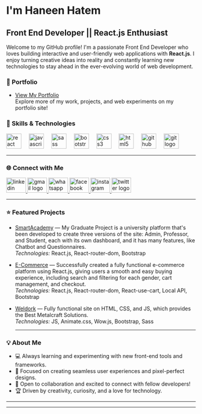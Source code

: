 <h1 align="left">I'm Haneen Hatem</h3>

<h2 align="left">Front End Developer || React.js Enthusiast</h2>

<p align="left">
  Welcome to my GitHub profile! I'm a passionate Front End Developer who loves building interactive and user-friendly web applications with <b>React.js</b>. I enjoy turning creative ideas into reality and constantly learning new technologies to stay ahead in the ever-evolving world of web development.
</p>

### 🌟 Portfolio
- [View My Portfolio](https://vercel.com/haneenhatems-projects)  
  Explore more of my work, projects, and web experiments on my portfolio site!

### 🚀 Skills & Technologies

<div align="left">
  <img src="https://cdn.jsdelivr.net/gh/devicons/devicon/icons/react/react-original.svg" height="40" alt="react logo"  />
  <img width="12" />
  <img src="https://cdn.jsdelivr.net/gh/devicons/devicon/icons/javascript/javascript-original.svg" height="40" alt="javascript logo"  />
  <img width="12" />
  <img src="https://cdn.jsdelivr.net/gh/devicons/devicon/icons/sass/sass-original.svg" height="40" alt="sass logo"  />
  <img width="12" />
  <img src="https://cdn.jsdelivr.net/gh/devicons/devicon/icons/bootstrap/bootstrap-original.svg" height="40" alt="bootstrap logo"  />
  <img width="12" />
  <img src="https://cdn.jsdelivr.net/gh/devicons/devicon/icons/css3/css3-original.svg" height="40" alt="css3 logo"  />
  <img width="12" />
  <img src="https://cdn.jsdelivr.net/gh/devicons/devicon/icons/html5/html5-original.svg" height="40" alt="html5 logo"  />
  <img width="12" />
  <img src="https://cdn.jsdelivr.net/gh/devicons/devicon/icons/github/github-original.svg" height="40" alt="github logo"  />
  <img width="12" />
  <img src="https://cdn.jsdelivr.net/gh/devicons/devicon/icons/git/git-original.svg" height="40" alt="git logo"  />
</div>

---

### 🌐 Connect with Me

<div align="left">
  <a href="https://www.linkedin.com/in/haneen-hatem" target="_blank">
    <img src="https://raw.githubusercontent.com/maurodesouza/profile-readme-generator/master/src/assets/icons/social/linkedin/default.svg" width="52" height="40" alt="linkedin logo"  />
  </a>
  <a href="mailto:4hhaneen4h@gmail.com" target="_blank">
    <img src="https://raw.githubusercontent.com/maurodesouza/profile-readme-generator/master/src/assets/icons/social/gmail/default.svg" width="52" height="40" alt="gmail logo"  />
  </a>
  <a href="https://wa.me/201022623310" target="_blank">
    <img src="https://raw.githubusercontent.com/maurodesouza/profile-readme-generator/master/src/assets/icons/social/whatsapp/default.svg" width="52" height="40" alt="whatsapp logo"  />
  </a>
  <a href="https://www.facebook.com/haneen7hatem?locale=ar_AR" target="_blank">
    <img src="https://raw.githubusercontent.com/maurodesouza/profile-readme-generator/master/src/assets/icons/social/facebook/default.svg" width="52" height="40" alt="facebook logo"  />
  </a>
  <a href="https://www.instagram.com/" target="_blank">
    <img src="https://raw.githubusercontent.com/maurodesouza/profile-readme-generator/master/src/assets/icons/social/instagram/default.svg" width="52" height="40" alt="instagram logo"  />
  </a>
  <a href="https://x.com/haneen7hatem" target="_blank">
    <img src="https://raw.githubusercontent.com/maurodesouza/profile-readme-generator/master/src/assets/icons/social/twitter/default.svg" width="52" height="40" alt="twitter logo"  />
  </a>
</div>

---

### ⭐️ Featured Projects
- [SmartAcademy](https://smart-academy-two.vercel.app/)
  — My Graduate Project is a university platform that's been developed to create three versions of the site: Admin, Professor, and Student, each with its own dashboard, and it has many features, like Chatbot and Questionnaires.<br>
  <i>Technologies:</i> React.js, React-router-dom, Bootstrap

- [E-Commerce](https://ecommerce-project-smoky-one.vercel.app/)
  — Successfully created a fully functional e-commerce platform using React.js, giving users a smooth and easy buying experience, including search and filtering for each gender, cart management, and checkout.<br>
  <i>Technologies:</i> React.js, React-router-dom, React-use-cart, Local API, Bootstrap

- [Weldork](https://weldork.vercel.app/index.html)
  — Fully functional site on HTML, CSS, and JS, which provides the Best Metalcraft Solutions.<br>
  <i>Technologies:</i> JS, Animate.css, Wow.js, Bootstrap, Sass

  ---

### 💡 About Me

- 💻 Always learning and experimenting with new front-end tools and frameworks.
- 🎯 Focused on creating seamless user experiences and pixel-perfect designs.
- 🌱 Open to collaboration and excited to connect with fellow developers!
- 🏆 Driven by creativity, curiosity, and a love for technology.

---



---

<!--
⭐️ Want your favorite projects, achievements, or a fun fact featured here? Just let me know!
-->
